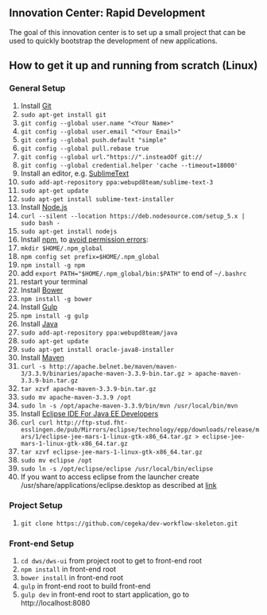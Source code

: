 ## Innovation Center: Rapid Development

The goal of this innovation center is to set up a small project that can be used to quickly bootstrap the development of new applications. 

## How to get it up and running from scratch (Linux)
### General Setup

1. Install [Git](https://git-scm.com/)
  1. `sudo apt-get install git`
  2. `git config --global user.name "<Your Name>"`
  3. `git config --global user.email "<Your Email>"`
  4. `git config --global push.default "simple"`
  5. `git config --global pull.rebase true`
  6. `git config --global url."https://".insteadOf git://`
  7. `git config --global credential.helper 'cache --timeout=18000'`
2. Install an editor, e.g. [SublimeText](http://www.sublimetext.com/)
  1. `sudo add-apt-repository ppa:webupd8team/sublime-text-3`
  2. `sudo apt-get update`
  3. `sudo apt-get install sublime-text-installer`
3. Install [Node.js](https://nodejs.org/en/)
  1. `curl --silent --location https://deb.nodesource.com/setup_5.x | sudo bash -`
  2. `sudo apt-get install nodejs`
4. Install [npm](https://www.npmjs.com/), to [avoid permission errors](https://docs.npmjs.com/getting-started/fixing-npm-permissions):
  1. `mkdir $HOME/.npm_global`
  2. `npm config set prefix=$HOME/.npm_global`
  3. `npm install -g npm`
  4. add `export PATH="$HOME/.npm_global/bin:$PATH"` to end of `~/.bashrc`
  5. restart your terminal
5. Install [Bower](http://bower.io/) 
  1. `npm install -g bower`
6. Install [Gulp](http://gulpjs.com/)
  1. `npm install -g gulp`
7. Install [Java](http://www.webupd8.org/2012/09/install-oracle-java-8-in-ubuntu-via-ppa.html)
  1. `sudo add-apt-repository ppa:webupd8team/java`
  2. `sudo apt-get update`
  3. `sudo apt-get install oracle-java8-installer`
8. Install [Maven](https://maven.apache.org/)
  1. `curl -s http://apache.belnet.be/maven/maven-3/3.3.9/binaries/apache-maven-3.3.9-bin.tar.gz > apache-maven-3.3.9-bin.tar.gz`
  2. `tar xzvf apache-maven-3.3.9-bin.tar.gz`
  3. `sudo mv apache-maven-3.3.9 /opt`
  4. `sudo ln -s /opt/apache-maven-3.3.9/bin/mvn /usr/local/bin/mvn`
9. Install [Eclipse IDE For Java EE Developers](http://www.eclipse.org/downloads/)
  1. `curl curl http://ftp-stud.fht-esslingen.de/pub/Mirrors/eclipse/technology/epp/downloads/release/mars/1/eclipse-jee-mars-1-linux-gtk-x86_64.tar.gz > eclipse-jee-mars-1-linux-gtk-x86_64.tar.gz`
  2. `tar xzvf eclipse-jee-mars-1-linux-gtk-x86_64.tar.gz`
  3. `sudo mv eclipse /opt`
  4. `sudo ln -s /opt/eclipse/eclipse /usr/local/bin/eclipse`
  5. If you want to access eclipse from the launcher create /usr/share/applications/eclipse.desktop as described at [link](http://difusal.blogspot.be/2015/06/how-to-install-eclipse-mars-45-on-ubuntu.html)


### Project Setup
1. `git clone https://github.com/cegeka/dev-workflow-skeleton.git`


### Front-end Setup
1. `cd dws/dws-ui` from project root to get to front-end root
2. `npm install` in front-end root
3. `bower install` in front-end root
5. `gulp` in front-end root to build front-end
6. `gulp dev` in front-end root to start application, go to http://localhost:8080
